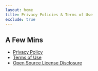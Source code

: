 ```yaml
---
layout: home
title: Privacy Policies & Terms of Use
exclude: true
---
```


## A Few Mins

- [Privacy Policy](/antimisinfogames/afm-pp)
- [Terms of Use](/antimisinfogames/afm-tou)
- [Open Source License Disclosure](/antimisinfogames/labour-open-source-licence-disclosure.pdf)
